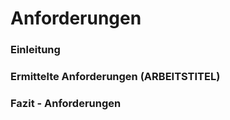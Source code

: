 # Anforderungen
### Einleitung
<!-- auf Anforderungsdialog beziehen? -->

### Ermittelte Anforderungen (ARBEITSTITEL)
<!-- verweis auf tabelle im anhang? -->

### Fazit - Anforderungen